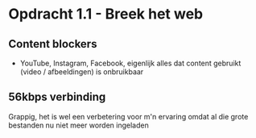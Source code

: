 # Opdracht 1.1 - Breek het web

## Content blockers

- YouTube, Instagram, Facebook, eigenlijk alles dat content gebruikt (video / afbeeldingen) is onbruikbaar

## 56kbps verbinding

Grappig, het is wel een verbetering voor m'n ervaring omdat al die grote bestanden nu niet meer worden ingeladen